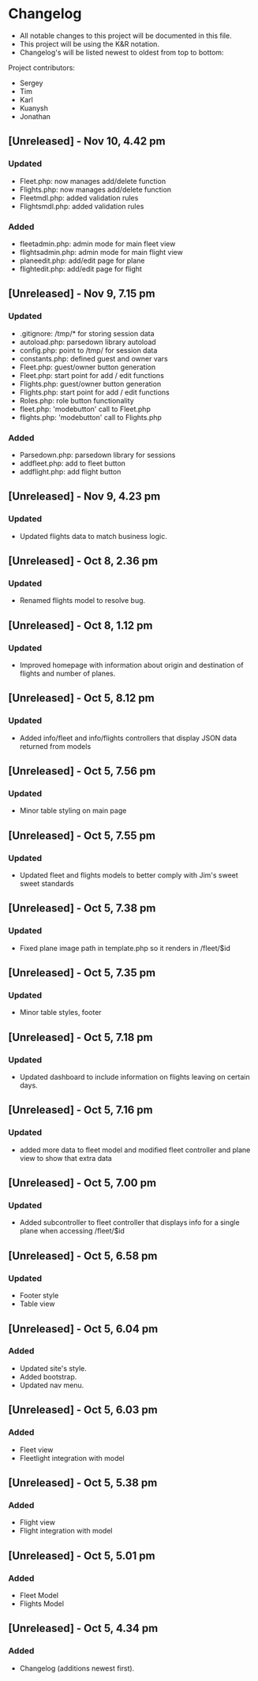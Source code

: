 # Changelog
- All notable changes to this project will be documented in this file.
- This project will be using the K&R notation.
- Changelog's will be listed newest to oldest from top to bottom:

Project contributors:
- Sergey
- Tim
- Karl
- Kuanysh
- Jonathan

## [Unreleased] - Nov 10, 4.42 pm
### Updated
- Fleet.php: now manages add/delete function
- Flights.php: now manages add/delete function
- Fleetmdl.php: added validation rules
- Flightsmdl.php: added validation rules

### Added
- fleetadmin.php: admin mode for main fleet view
- flightsadmin.php: admin mode for main flight view
- planeedit.php: add/edit page for plane
- flightedit.php: add/edit page for flight

## [Unreleased] - Nov 9, 7.15 pm
### Updated
- .gitignore: /tmp/* for storing session data
- autoload.php: parsedown library autoload
- config.php: point to /tmp/ for session data
- constants.php: defined guest and owner vars
- Fleet.php: guest/owner button generation
- Fleet.php: start point for add / edit functions
- Flights.php: guest/owner button generation
- Flights.php: start point for add / edit functions
- Roles.php: role button functionality
- fleet.php: 'modebutton' call to Fleet.php
- flights.php: 'modebutton' call to Flights.php
### Added
- Parsedown.php: parsedown library for sessions
- addfleet.php: add to fleet button
- addflight.php: add flight button

## [Unreleased] - Nov 9, 4.23 pm
### Updated
- Updated flights data to match business logic.

## [Unreleased] - Oct 8, 2.36 pm
### Updated
- Renamed flights model to resolve bug.

## [Unreleased] - Oct 8, 1.12 pm
### Updated
- Improved homepage with information about origin and destination of flights and number of planes.

## [Unreleased] - Oct 5, 8.12 pm
### Updated
- Added info/fleet and info/flights controllers that display JSON data returned from models

## [Unreleased] - Oct 5, 7.56 pm
### Updated
- Minor table styling on main page

## [Unreleased] - Oct 5, 7.55 pm
### Updated
- Updated fleet and flights models to better comply with Jim's sweet sweet standards

## [Unreleased] - Oct 5, 7.38 pm
### Updated
- Fixed plane image path in template.php so it renders in /fleet/$id

## [Unreleased] - Oct 5, 7.35 pm
### Updated
- Minor table styles, footer

## [Unreleased] - Oct 5, 7.18 pm
### Updated
- Updated dashboard to include information on flights leaving on certain days.

## [Unreleased] - Oct 5, 7.16 pm
### Updated
- added more data to fleet model and modified fleet controller and plane view to show that extra data

## [Unreleased] - Oct 5, 7.00 pm
### Updated
- Added subcontroller to fleet controller that displays info for a single plane when accessing /fleet/$id

## [Unreleased] - Oct 5, 6.58 pm
### Updated
- Footer style
- Table view

## [Unreleased] - Oct 5, 6.04 pm
### Added
- Updated site's style.
- Added bootstrap.
- Updated nav menu.

## [Unreleased] - Oct 5, 6.03 pm
### Added
- Fleet view
- Fleetlight integration with model

## [Unreleased] - Oct 5, 5.38 pm
### Added
- Flight view
- Flight integration with model

## [Unreleased] - Oct 5, 5.01 pm
### Added
- Fleet Model
- Flights Model

## [Unreleased] - Oct 5, 4.34 pm
### Added
- Changelog (additions newest first).
